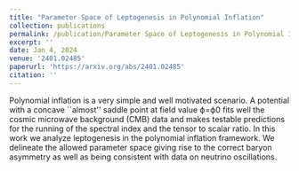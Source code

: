 ```yaml
---
title: "Parameter Space of Leptogenesis in Polynomial Inflation"
collection: publications
permalink: /publication/Parameter Space of Leptogenesis in Polynomial Inflation
excerpt: ''
date: Jan 4, 2024
venue: '2401.02485'
paperurl: 'https://arxiv.org/abs/2401.02485'
citation: ''
---
```


Polynomial inflation is a very simple and well motivated scenario. A potential with a concave ``almost'' saddle point at field value ϕ=ϕ0 fits well the cosmic microwave background (CMB) data and makes testable predictions for the running of the spectral index and the tensor to scalar ratio. In this work we analyze leptogenesis in the polynomial inflation framework. We delineate the allowed parameter space giving rise to the correct baryon asymmetry as well as being consistent with data on neutrino oscillations. 
